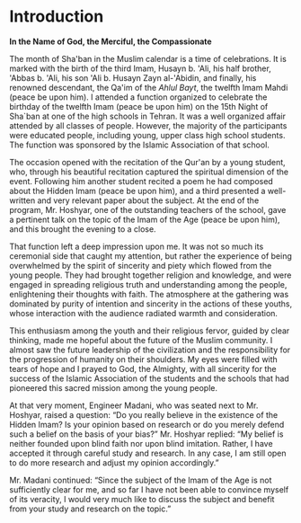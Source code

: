 Introduction
============

**In the Name of God, the Merciful, the Compassionate**

The month of Sha'ban in the Muslim calendar is a time of celebrations.
It is marked with the birth of the third Imam, Husayn b. 'Ali, his half
brother, 'Abbas b. 'Ali, his son 'Ali b. Husayn Zayn al-'Abidin, and
finally, his renowned descendant, the Qa'im of the *Ahlul Bayt*, the
twelfth Imam Mahdi (peace be upon him). I attended a function organized
to celebrate the birthday of the twelfth Imam (peace be upon him) on the
15th Night of Sha\`ban at one of the high schools in Tehran. It was a
well organized affair attended by all classes of people. However, the
majority of the participants were educated people, including young,
upper class high school students. The function was sponsored by the
Islamic Association of that school.

The occasion opened with the recitation of the Qur'an by a young
student, who, through his beautiful recitation captured the spiritual
dimension of the event. Following him another student recited a poem he
had composed about the Hidden Imam (peace be upon him), and a third
presented a well-written and very relevant paper about the subject. At
the end of the program, Mr. Hoshyar, one of the outstanding teachers of
the school, gave a pertinent talk on the topic of the Imam of the Age
(peace be upon him), and this brought the evening to a close.

That function left a deep impression upon me. It was not so much its
ceremonial side that caught my attention, but rather the experience of
being overwhelmed by the spirit of sincerity and piety which flowed from
the young people. They had brought together religion and knowledge, and
were engaged in spreading religious truth and understanding among the
people, enlightening their thoughts with faith. The atmosphere at the
gathering was dominated by purity of intention and sincerity in the
actions of these youths, whose interaction with the audience radiated
warmth and consideration.

This enthusiasm among the youth and their religious fervor, guided by
clear thinking, made me hopeful about the future of the Muslim
community. I almost saw the future leadership of the civilization and
the responsibility for the progression of humanity on their shoulders.
My eyes were filled with tears of hope and I prayed to God, the
Almighty, with all sincerity for the success of the Islamic Association
of the students and the schools that had pioneered this sacred mission
among the young people.

At that very moment, Engineer Madani, who was seated next to Mr.
Hoshyar, raised a question: “Do you really believe in the existence of
the Hidden Imam? Is your opinion based on research or do you merely
defend such a belief on the basis of your bias?” Mr. Hoshyar replied:
“My belief is neither founded upon blind faith nor upon blind imitation.
Rather, I have accepted it through careful study and research. In any
case, I am still open to do more research and adjust my opinion
accordingly.”

Mr. Madani continued: “Since the subject of the Imam of the Age is not
sufficiently clear for me, and so far I have not been able to convince
myself of its veracity, I would very much like to discuss the subject
and benefit from your study and research on the topic.”


